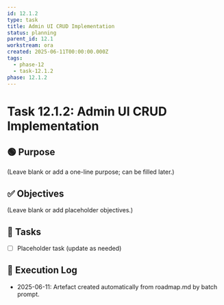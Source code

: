 ```yaml
---
id: 12.1.2
type: task
title: Admin UI CRUD Implementation
status: planning
parent_id: 12.1
workstream: ora
created: 2025-06-11T00:00:00.000Z
tags:
  - phase-12
  - task-12.1.2
phase: 12.1.2
---
```


# Task 12.1.2: Admin UI CRUD Implementation

## 🟢 Purpose

(Leave blank or add a one-line purpose; can be filled later.)

## ✅ Objectives

(Leave blank or add placeholder objectives.)

## 🔨 Tasks

- [ ] Placeholder task (update as needed)

## 🧾 Execution Log

- 2025-06-11: Artefact created automatically from roadmap.md by batch prompt.
